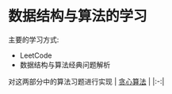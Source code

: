 # 数据结构与算法的学习

主要的学习方式:
- LeetCode
- 数据结构与算法经典问题解析

对这两部分中的算法习题进行实现
| [贪心算法](https://github.com/just-like-before/algorithm-java/tree/master/encasement) |
|:-:|
